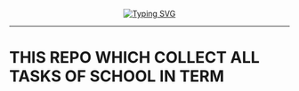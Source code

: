 <p align="center">
    <a href="https://git.io/typing-svg"><img src="https://readme-typing-svg.herokuapp.com?font=Combo&size=30&pause=1000&color=F79119&center=true&vCenter=true&width=435&lines=Welcome+to+my+repository;My+name+is+Phuoc+Nhat;This+is+all+tasks+in+term;Sphinx+of+black+quartz%2C+judge+my+vow" alt="Typing SVG" /></a>
</p>

---

# THIS REPO WHICH COLLECT ALL TASKS OF SCHOOL IN TERM
